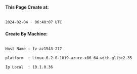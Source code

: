 
   
#### This Page Create at:

```bash

2024-02-04 - 06:40:07 UTC

```

#### Create By Machine:

```bash

Host Name : fv-az1543-217

platform  : Linux-6.2.0-1019-azure-x86_64-with-glibc2.35

Ip Local  : 10.1.0.36

```


